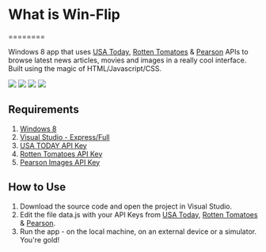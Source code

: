 # What is Win-Flip
========

Windows 8 app that uses [USA Today](http://developer.usatoday.com), [Rotten Tomatoes](http://developer.rottentomatoes.com) &amp; [Pearson](http://developer.pearson.com) APIs to browse latest news articles, movies and images in a really cool interface. Built using the magic of HTML/Javascript/CSS.

<img src='https://raw.github.com/ajotwani/win-flip/master/Screenshots/usa_today_main_med.png' />
<img src='https://raw.github.com/ajotwani/win-flip/master/Screenshots/usa_today_detail_med.png' />
<img src='https://raw.github.com/ajotwani/win-flip/master/Screenshots/rotten_tomatoes_med.png' />
<img src='https://raw.github.com/ajotwani/win-flip/master/Screenshots/pearson_images_med.png' />

## Requirements

1. [Windows 8](http://www.alfredapp.com/)
2. [Visual Studio - Express/Full](http://developer.rovicorp.com)
3. [USA TODAY API Key](http://developer.usatoday.com)
4. [Rotten Tomatoes API Key](http://developer.rottentomatoes.com)
5. [Pearson Images API Key](http://developer.pearson.com)


## How to Use

1. Download the source code and open the project in Visual Studio. 
2. Edit the file data.js with your API Keys from [USA Today](http://developer.usatoday.com), [Rotten Tomatoes](http://developer.rottentomatoes.com) &amp; [Pearson](http://developer.pearson.com). 
3. Run the app - on the local machine, on an external device or a simulator. You're gold!
